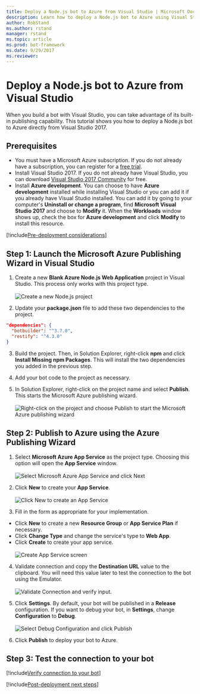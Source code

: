 ```yaml
---
title: Deploy a Node.js bot to Azure from Visual Studio | Microsoft Docs
description: Learn how to deploy a Node.js bot to Azure using Visual Studio's built-in publishing feature.
author: RobStand
ms.author: rstand
manager: rstand
ms.topic: article
ms.prod: bot-framework
ms.date: 9/29/2017
ms.reviewer: 
---
```


# Deploy a Node.js bot to Azure from Visual Studio
When you build a bot with Visual Studio, you can take advantage of its built-in publishing capability. This tutorial shows you how to deploy a Node.js bot to Azure directly from Visual Studio 2017.

## Prerequisites

- You must have a Microsoft Azure subscription. If you do not already have a subscription, you can register for a <a href="https://azure.microsoft.com/en-us/free/" target="_blank">free trial</a>. 
- Install Visual Studio 2017. If you do not already have Visual Studio, you can download <a href="https://www.visualstudio.com/downloads/" target="_blank">Visual Studio 2017 Community</a> for free.
- Install **Azure development**. You can choose to have **Azure development** installed while installing Visual Studio or you can add it if you already have Visual Studio installed. You can add it by going to your computer's **Uninstall or change a program**, find **Microsoft Visual Studio 2017** and choose to **Modify** it. When the **Workloads** window shows up, check the box for **Azure development** and click **Modify** to install this resource.

[!include[Pre-deployment considerations](~/includes/snippet-deploy-considerations.md)]

## Step 1: Launch the Microsoft Azure Publishing Wizard in Visual Studio

1. Create a new **Blank Azure Node.js Web Application** project in Visual Studio. This process only works with this project type.<br/><br/>
![Create a new Node.js project](~/media/deploy-bot-visual-studio/node-create-project.png)

2. Update your **package.json** file to add these two dependencies to the project. 

  ```json
  "dependencies": {
    "botbuilder": "^3.7.0",
    "restify": "^4.3.0"
  }
  ```

3. Build the project. Then, in Solution Explorer, right-click **npm** and click **Install Missing npm Packages**. This will install the two dependencies you added in the previous step.

4. Add your bot code to the project as necessary.

5. In Solution Explorer, right-click on the project name and select **Publish**. This starts the Microsoft Azure publishing wizard.<br/><br/>
![Right-click on the project and choose Publish to start the Microsoft Azure publishing wizard](~/media/deploy-bot-visual-studio/node-dialog.png)

## Step 2: Publish to Azure using the Azure Publishing Wizard

1. Select **Microsoft Azure App Service** as the project type. Choosing this option will open the **App Service** window.<br/><br/>
![Select Microsoft Azure App Service and click Next](~/media/deploy-bot-visual-studio/node-publish.png)

2. Click **New** to create your **App Service**. <br/><br/>
![Click New to create an App Service](~/media/deploy-bot-visual-studio/node-app-service.png)

3. Fill in the form as appropriate for your implementation. 

  - Click **New** to create a new **Resource Group** or **App Service Plan** if necessary. 
  - Click **Change Type** and change the service's type to **Web App**.
  - Click **Create** to create your app service.<br/><br/> 
  ![Create App Service screen](~/media/deploy-bot-visual-studio/node-app-service-create.png)

4. Validate connection and copy the **Destination URL** value to the clipboard. You will need this value later to test the connection to the bot using the Emulator.<br/><br/>
![Validate Connection and verify input.](~/media/deploy-bot-visual-studio/node-publish-to-azure.png)

5. Click **Settings**. By default, your bot will be published in a **Release** configuration. If you want to debug your bot, in **Settings**, change **Configuration** to **Debug**.<br/><br/>
![Select Debug Configuration and click Publish](~/media/deploy-bot-visual-studio/node-configuration.png)

5. Click **Publish** to deploy your bot to Azure.

## Step 3: Test the connection to your bot

[!include[Verify connection to your bot](~/includes/snippet-verify-deployment-using-emulator.md)]

[!include[Post-deployment next steps](~/includes/snippet-deploy-next-steps.md)]

